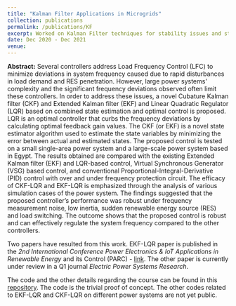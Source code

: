 ```yaml
---
title: "Kalman Filter Applications in Microgrids"
collection: publications
permalink: /publications/KF
excerpt: Worked on Kalman Filter techniques for stability issues and state estimation of voltages to avoid voltage regulation issues in multiple Distributed Energy Resources.
date: Dec 2020 - Dec 2021
venue:
---
```


**Abstract:**
Several controllers address Load Frequency Control (LFC) to minimize deviations in system frequency caused due to rapid disturbances in load demand and RES penetration. However, large power systems' complexity and the significant frequency deviations observed often limit these controllers. In order to address these issues, a novel Cubature Kalman filter (CKF) and Extended Kalman filter (EKF) and Linear Quadratic Regulator (LQR) based on combined state estimation and optimal control is proposed. LQR is an optimal controller that curbs the frequency deviations by calculating optimal feedback gain values. The CKF (or EKF) is a novel state estimator algorithm used to estimate the state variables by minimizing the error between actual and estimated states. The proposed control is tested on a small single-area power system and a large-scale power system based in Egypt. The results obtained are compared with the existing Extended Kalman filter (EKF) and LQR-based control, Virtual Synchronous Generator (VSG) based control, and conventional Proportional-Integral-Derivative (PID) control with over and under frequency protection circuit. The efficacy of CKF-LQR and EKF-LQR is emphasized through the analysis of various simulation cases of the power system. The findings suggested that the proposed controller’s performance was robust under frequency measurement noise, low inertia, sudden renewable energy source (RES) and load switching. The outcome shows that the proposed control is robust and can effectively regulate the system frequency compared to the other controllers.

Two papers have resulted from this work. EKF-LQR paper is published in the *2nd International Conference Power Electronics & IoT Applications in Renewable Energy* and its Control (PARC) - [link](https://ieeexplore.ieee.org/abstract/document/9726570). The other paper is currently under review in a Q1 journal *Electric Power Systems Research*. 

The code and the other details regarding the course can be found in this [repository](https://github.com/vishwas1101/KF-in-microgrids). The code is the trivial proof of concept. The other codes related to EKF-LQR and CKF-LQR on different power systems are not yet public. 




